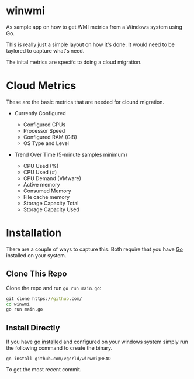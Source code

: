 # winwmi

As sample app on how to get WMI metrics from a Windows system using Go.

This is really just a simple layout on how it's done. It would need to 
be taylored to capture what's need.

The inital metrics are specifc to doing a cloud migration.

# Cloud Metrics

These are the basic metrics that are needed for clound migration. 

* Currently Configured 
  * Configured CPUs 
  * Processor Speed 
  * Configured RAM (GiB) 
  * OS Type and Level

* Trend Over Time (5-minute samples minimum) 
  * CPU Used (%)  
  * CPU Used (#) 
  * CPU Demand (VMware)  
  * Active memory 
  * Consumed Memory 
  * File cache memory 
  * Storage Capacity Total 
  * Storage Capacity Used 

# Installation

There are a couple of ways to capture this. 
Both require that you have [Go](https://go.dev/dl/) installed on your 
system. 

## Clone This Repo

Clone the repo and run `go run main.go`:

```cmd
git clone https://github.com/
cd winwmi
go run main.go
```

## Install Directly

If you have [go installed](https://go.dev/dl/) and configured on your windows system simply run
the following command to create the binary.

`go install github.com/vgcrld/winwmi@HEAD`

To get the most recent commit.
